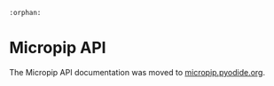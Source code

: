 ```{eval-rst}
:orphan:
```

# Micropip API

The Micropip API documentation was moved to [micropip.pyodide.org](https://micropip.pyodide.org/en/stable/project/api.html).
